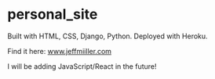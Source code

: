 # personal_site

Built with HTML, CSS, Django, Python. Deployed with Heroku.

Find it here: www.jeffmiiller.com

I will be adding JavaScript/React in the future!

